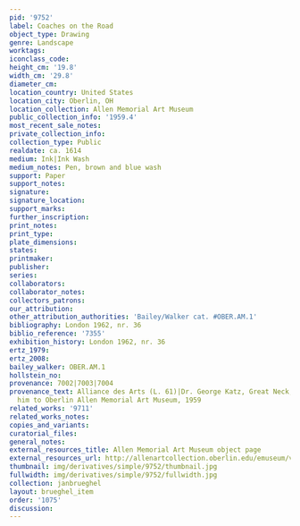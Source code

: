 ```yaml
---
pid: '9752'
label: Coaches on the Road
object_type: Drawing
genre: Landscape
worktags:
iconclass_code:
height_cm: '19.8'
width_cm: '29.8'
diameter_cm:
location_country: United States
location_city: Oberlin, OH
location_collection: Allen Memorial Art Museum
public_collection_info: '1959.4'
most_recent_sale_notes:
private_collection_info:
collection_type: Public
realdate: ca. 1614
medium: Ink|Ink Wash
medium_notes: Pen, brown and blue wash
support: Paper
support_notes:
signature:
signature_location:
support_marks:
further_inscription:
print_notes:
print_type:
plate_dimensions:
states:
printmaker:
publisher:
series:
collaborators:
collaborator_notes:
collectors_patrons:
our_attribution:
other_attribution_authorities: 'Bailey/Walker cat. #OBER.AM.1'
bibliography: London 1962, nr. 36
biblio_reference: '7355'
exhibition_history: London 1962, nr. 36
ertz_1979:
ertz_2008:
bailey_walker: OBER.AM.1
hollstein_no:
provenance: 7002|7003|7004
provenance_text: Alliance des Arts (L. 61)|Dr. George Katz, Great Neck, NY|given by
  him to Oberlin Allen Memorial Art Museum, 1959
related_works: '9711'
related_works_notes:
copies_and_variants:
curatorial_files:
general_notes:
external_resources_title: Allen Memorial Art Museum object page
external_resources_url: http://allenartcollection.oberlin.edu/emuseum/view/objects/asitem/id/7680
thumbnail: img/derivatives/simple/9752/thumbnail.jpg
fullwidth: img/derivatives/simple/9752/fullwidth.jpg
collection: janbrueghel
layout: brueghel_item
order: '1075'
discussion:
---
```

